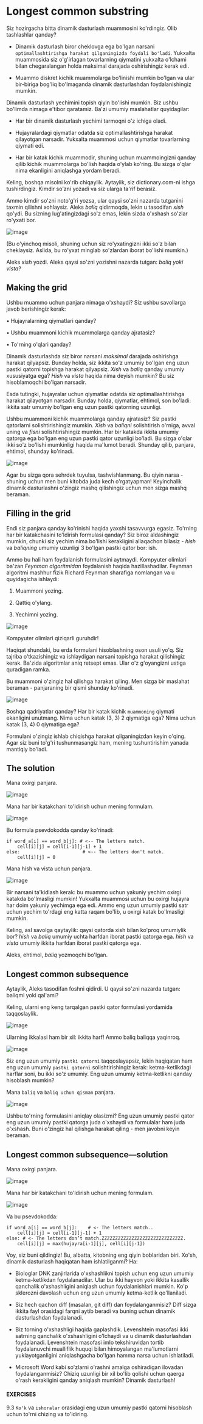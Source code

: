 # Longest common substring
Siz hozirgacha bitta dinamik dasturlash muammosini ko'rdingiz. Olib tashlashlar qanday?

* Dinamik dasturlash biror cheklovga ega bo'lgan narsani `optimallashtirishga harakat qilganingizda foydali bo'ladi`. Yukxalta muammosida siz o'g'irlagan tovarlarning qiymatini yukxalta o'lchami bilan chegaralangan holda maksimal darajada oshirishingiz kerak edi.

* Muammo diskret kichik muammolarga bo'linishi mumkin bo'lgan va ular bir-biriga bog'liq bo'lmaganda dinamik dasturlashdan foydalanishingiz mumkin.

Dinamik dasturlash yechimini topish qiyin bo'lishi mumkin. Biz ushbu bo'limda nimaga e'tibor qaratamiz. Ba'zi umumiy maslahatlar quyidagilar:

* Har bir dinamik dasturlash yechimi tarmoqni o'z ichiga oladi.
* Hujayralardagi qiymatlar odatda siz optimallashtirishga harakat qilayotgan narsadir. Yukxalta muammosi uchun qiymatlar tovarlarning qiymati edi.

* Har bir katak kichik muammodir, shuning uchun muammoingizni qanday qilib kichik muammolarga bo'lish haqida o'ylab ko'ring. Bu sizga o'qlar nima ekanligini aniqlashga yordam beradi.

Keling, boshqa misolni ko'rib chiqaylik. Aytaylik, siz dictionary.com-ni ishga tushirdingiz. Kimdir so'zni yozadi va siz ularga ta'rif berasiz. 

Ammo kimdir so'zni noto'g'ri yozsa, ular qaysi so'zni nazarda tutganini taxmin qilishni xohlaysiz. Aleks *baliq* qidirmoqda, lekin u tasodifan *xish* qo'ydi. Bu sizning lug'atingizdagi so'z emas, lekin sizda o'xshash so'zlar ro'yxati bor.

![image](image-42.png)

(Bu o'yinchoq misoli, shuning uchun siz ro'yxatingizni ikki so'z bilan cheklaysiz. Aslida, bu ro'yxat minglab so'zlardan iborat bo'lishi mumkin.)

Aleks *xish* yozdi. Aleks qaysi so'zni yozishni nazarda tutgan: *baliq yoki vista*?
## Making the grid

Ushbu muammo uchun panjara nimaga o'xshaydi? Siz ushbu savollarga javob berishingiz kerak:

• Hujayralarning qiymatlari qanday?

• Ushbu muammoni kichik muammolarga qanday ajratasiz?

• To'rning o'qlari qanday?

Dinamik dasturlashda siz biror narsani *maksimal* darajada oshirishga harakat qilyapsiz. Bunday holda, siz ikkita so'z umumiy bo'lgan eng uzun pastki qatorni topishga harakat qilyapsiz. *Xish* va *baliq* qanday umumiy xususiyatga ega? *Hish* va *vista* haqida nima deyish mumkin? Bu siz hisoblamoqchi bo'lgan narsadir.

Esda tutingki, hujayralar uchun qiymatlar odatda siz optimallashtirishga harakat qilayotgan narsadir. Bunday holda, qiymatlar, ehtimol, son bo'ladi: ikkita satr umumiy bo'lgan eng uzun pastki qatorning uzunligi.

Ushbu muammoni kichik muammolarga qanday ajratasiz? Siz pastki qatorlarni solishtirishingiz mumkin. *Xish* va *baliqni* solishtirish o'rniga, avval uning va *fisni* solishtirishingiz mumkin. Har bir katakda ikkita umumiy qatorga ega bo'lgan eng uzun pastki qator uzunligi bo'ladi. Bu sizga o'qlar ikki so'z bo'lishi mumkinligi haqida ma'lumot beradi. Shunday qilib, panjara, ehtimol, shunday ko'rinadi.

![image](image-43.png)

Agar bu sizga qora sehrdek tuyulsa, tashvishlanmang. Bu qiyin narsa - shuning uchun men buni kitobda juda kech o'rgatyapman! Keyinchalik dinamik dasturlashni o'zingiz mashq qilishingiz uchun men sizga mashq beraman.

## Filling in the grid

Endi siz panjara qanday ko'rinishi haqida yaxshi tasavvurga egasiz. To'rning har bir katakchasini to'ldirish formulasi qanday? Siz biroz aldashingiz mumkin, chunki siz yechim nima bo'lishi kerakligini allaqachon bilasiz - *hish* va *baliqning* umumiy uzunligi 3 bo'lgan pastki qator bor: ish.

Ammo bu hali ham foydalanish formulasini aytmaydi. Kompyuter olimlari ba'zan *Feynman algoritmidan* foydalanish haqida hazillashadilar. Feynman algoritmi mashhur fizik Richard Feynman sharafiga nomlangan va u quyidagicha ishlaydi:

1. Muammoni yozing.

2. Qattiq o'ylang.

3. Yechimni yozing.

![image](image-44.png)

Kompyuter olimlari qiziqarli guruhdir!

Haqiqat shundaki, bu erda formulani hisoblashning oson usuli yo'q. Siz tajriba o'tkazishingiz va ishlaydigan narsani topishga harakat qilishingiz kerak. Ba'zida algoritmlar aniq retsept emas. Ular o'z g'oyangizni ustiga quradigan ramka.

Bu muammoni o'zingiz hal qilishga harakat qiling. Men sizga bir maslahat beraman - panjaraning bir qismi shunday ko'rinadi.

![image](image-45.png)

Boshqa qadriyatlar qanday? Har bir katak kichik `muammoning` qiymati ekanligini unutmang. Nima uchun katak (3, 3) 2 qiymatiga ega? Nima uchun katak (3, 4) 0 qiymatiga ega?

Formulani o'zingiz ishlab chiqishga harakat qilganingizdan keyin o'qing. Agar siz buni to'g'ri tushunmasangiz ham, mening tushuntirishim yanada mantiqiy bo'ladi.

## The solution

Mana oxirgi panjara.

![image](image-46.png)

Mana har bir katakchani to'ldirish uchun mening formulam.

![image](image-47.png)

Bu formula psevdokodda qanday ko'rinadi:

```
if word_a[i] == word_b[j]: # <-- The letters match.
    cell[i][j] = cell[i-1][j-1] + 1
else:                       # <-- The letters don't match.
    cell[i][j] = 0
```

Mana hish va vista uchun panjara.

![image](image-48.png)

Bir narsani ta'kidlash kerak: bu muammo uchun yakuniy yechim oxirgi katakda bo'lmasligi mumkin! Yukxalta muammosi uchun bu oxirgi hujayra har doim yakuniy yechimga ega edi. Ammo eng uzun umumiy pastki satr uchun yechim to'rdagi eng katta raqam bo'lib, u oxirgi katak bo'lmasligi mumkin.

Keling, asl savolga qaytaylik: qaysi qatorda xish bilan ko'proq umumiylik bor? *hish* va *baliq* umumiy uchta harfdan iborat pastki qatorga ega. *hish* va *vista* umumiy ikkita harfdan iborat pastki qatorga ega.

Aleks, ehtimol, *baliq* yozmoqchi bo'lgan.
## Longest common subsequence

Aytaylik, Aleks tasodifan foshni qidirdi. U qaysi so'zni nazarda tutgan: baliqmi yoki qal'ami?

Keling, ularni eng keng tarqalgan pastki qator formulasi yordamida taqqoslaylik.

![image](image-49.png)

Ularning ikkalasi ham bir xil: ikkita harf! Ammo baliq baliqqa yaqinroq.

![image](image-50.png)

Siz eng uzun umumiy `pastki qatorni` taqqoslayapsiz, lekin haqiqatan ham eng uzun umumiy `pastki qatorni` solishtirishingiz kerak: ketma-ketlikdagi harflar soni, bu ikki so'z umumiy. Eng uzun umumiy ketma-ketlikni qanday hisoblash mumkin?

Mana `baliq` va `baliq uchun qisman` panjara.

![image](image-51.png)

Ushbu to'rning formulasini aniqlay olasizmi? Eng uzun umumiy pastki qator eng uzun umumiy pastki qatorga juda o'xshaydi va formulalar ham juda o'xshash. Buni o'zingiz hal qilishga harakat qiling - men javobni keyin beraman.

## Longest common subsequence—solution

Mana oxirgi panjara.

![image](image-52.png)

Mana har bir katakchani to'ldirish uchun mening formulam.

![image](image-53.png)

Va bu psevdokodda:
```
if word_a[i] == word_b[j]:    # <- The letters match..
    cell[i][j] = cell[i-1][j-1] + 1
else: # <- The letters don’t match.ZZZZZZZZZZZZZZZZZZZZZZZZZZZZZZ.
    cell[i][j] = max(hujayra[i-1][j], cell[i][j-1])
```
Voy, siz buni qildingiz! Bu, albatta, kitobning eng qiyin boblaridan biri. Xo'sh, dinamik dasturlash haqiqatan ham ishlatilganmi? Ha:

* Biologlar DNK zanjirlarida o'xshashlikni topish uchun eng uzun umumiy ketma-ketlikdan foydalanadilar. Ular bu ikki hayvon yoki ikkita kasallik qanchalik o'xshashligini aniqlash uchun foydalanishlari mumkin. Ko'p sklerozni davolash uchun eng uzun umumiy ketma-ketlik qo'llaniladi.

* Siz hech qachon diff (masalan, git diff) dan foydalanganmisiz? Diff sizga ikkita fayl orasidagi farqni aytib beradi va buning uchun dinamik dasturlashdan foydalanadi.

* Biz torning o'xshashligi haqida gaplashdik. Levenshtein masofasi ikki satrning qanchalik o'xshashligini o'lchaydi va u dinamik dasturlashdan foydalanadi. Levenshtein masofasi imlo tekshiruvidan tortib foydalanuvchi mualliflik huquqi bilan himoyalangan ma'lumotlarni yuklayotganligini aniqlashgacha bo'lgan hamma narsa uchun ishlatiladi.

* Microsoft Word kabi so'zlarni o'rashni amalga oshiradigan ilovadan foydalanganmisiz? Chiziq uzunligi bir xil bo'lib qolishi uchun qaerga o'rash kerakligini qanday aniqlash mumkin? Dinamik dasturlash!

#### EXERCISES
9.3 `Ko'k` va `ishoralar` orasidagi eng uzun umumiy pastki qatorni hisoblash uchun to'rni chizing va to'ldiring.